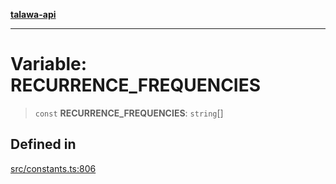 [**talawa-api**](../../README.md)

***

# Variable: RECURRENCE\_FREQUENCIES

> `const` **RECURRENCE\_FREQUENCIES**: `string`[]

## Defined in

[src/constants.ts:806](https://github.com/Suyash878/talawa-api/blob/b5a9d8b4a1ea678a3d6f5b710b3721f91a3052fc/src/constants.ts#L806)

